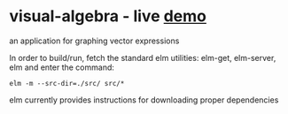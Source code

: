visual-algebra - live [demo](http://cdosborn.github.io/visual-algebra.html)
==============

an application for graphing vector expressions

In order to build/run, fetch the standard elm utilities: elm-get, elm-server, elm
and enter the command:

    elm -m --src-dir=./src/ src/*
    
elm currently provides instructions for downloading proper dependencies
